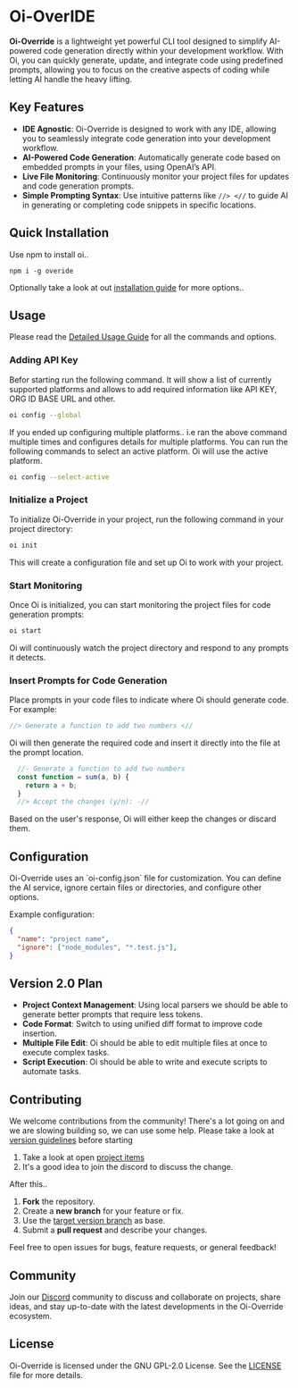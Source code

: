 
# Oi-OverIDE

**Oi-Override** is a lightweight yet powerful CLI tool designed to simplify AI-powered code generation directly within your development workflow. With Oi, you can quickly generate, update, and integrate code using predefined prompts, allowing you to focus on the creative aspects of coding while letting AI handle the heavy lifting.

## Key Features

- **IDE Agnostic**: Oi-Override is designed to work with any IDE, allowing you to seamlessly integrate code generation into your development workflow.
- **AI-Powered Code Generation**: Automatically generate code based on embedded prompts in your files, using OpenAI’s API.
- **Live File Monitoring**: Continuously monitor your project files for updates and code generation prompts.
- **Simple Prompting Syntax**: Use intuitive patterns like `//> <//` to guide AI in generating or completing code snippets in specific locations.

## Quick Installation

Use npm to install oi.. 

```
npm i -g overide
```

Optionally take a look at out [installation guide](https://github.com/oi-overide/oi-overide/blob/main/Installation/Installation.md) for more options.. 

## Usage

Please read the [Detailed Usage Guide](https://github.com/oi-overide/oi-overide/blob/main/Usage/Commands.md) for all the commands and options. 

### Adding API Key

Befor starting run the following command. It will show a list of currently supported platforms and allows to add required information like API KEY, ORG ID
BASE URL and other. 

```bash
oi config --global
```

If you ended up configuring multiple platforms.. i.e ran the above command multiple times and configures details for multiple platforms. You can run the 
following commands to select an active platform. Oi will use the active platform. 

```bash
oi config --select-active
```

### Initialize a Project

To initialize Oi-Override in your project, run the following command in your project directory:

```bash
oi init
```

This will create a configuration file and set up Oi to work with your project.

### Start Monitoring

Once Oi is initialized, you can start monitoring the project files for code generation prompts:

```bash
oi start
```

Oi will continuously watch the project directory and respond to any prompts it detects.

### Insert Prompts for Code Generation

Place prompts in your code files to indicate where Oi should generate code. For example:

```javascript
//> Generate a function to add two numbers <//
```

Oi will then generate the required code and insert it directly into the file at the prompt location.

```javascript
  //- Generate a function to add two numbers
  const function = sum(a, b) {
    return a + b;
  }
  //> Accept the changes (y/n): -//
```

Based on the user's response, Oi will either keep the changes or discard them.

## Configuration

Oi-Override uses an \`oi-config.json\` file for customization. You can define the AI service, ignore certain files or directories, and configure other options.

Example configuration:

```json
{
  "name": "project name",
  "ignore": ["node_modules", "*.test.js"],
}
```

## Version 2.0 Plan

- **Project Context Management**: Using local parsers we should be able to generate better prompts that require less tokens.
- **Code Format**: Switch to using unified diff format to improve code insertion.
- **Multiple File Edit**: Oi should be able to edit multiple files at once to execute complex tasks.
- **Script Execution**: Oi should be able to write and execute scripts to automate tasks.

## Contributing

We welcome contributions from the community! There's a lot going on and we are slowing building so, we can use some help.
Please take a look at [version guidelines](https://github.com/oi-overide/oi-overide/tree/main/Contribution) before starting

1. Take a look at open [project items](https://github.com/users/oi-overide/projects/1)
2. It's a good idea to join the discord to discuss the change.

After this.. 

1. **Fork** the repository.
2. Create a **new branch** for your feature or fix.
3. Use the [target version branch](https://github.com/oi-overide/oi-overide/blob/main/Contribution/Target%20Version%20Branch..md) as base.
4. Submit a **pull request** and describe your changes.

Feel free to open issues for bugs, feature requests, or general feedback!

## Community 

Join our [Discord](https://discord.com/invite/Z7F4vRq3n8) community to discuss and collaborate on projects, share ideas, and stay up-to-date with the latest developments in the Oi-Override ecosystem.

## License

Oi-Override is licensed under the GNU GPL-2.0 License. See the [LICENSE](LICENSE) file for more details.
